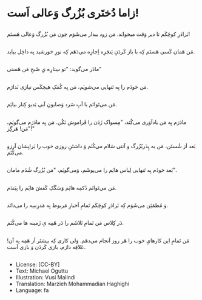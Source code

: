 # زاما دُختَری بُزُرگ وَعالی اَست!

##
بَرادَرِ کوچَکَم تا دیر وَقت میخوابَد. مَن زود بیدار می‌شَوَم چون مَن بُزُرگ وَعالی هَستَم!

##
مَن هَمان کَسی هَستَم کِه با باز کَردَنِ پَنجَرِه اِجازِه می‌دَهَم کِه نورِ خورشید بِه داخِل بیاید.

##
مادَر می‌گوید: "تو سِتارِه یِ صُبحِ مَن هَستی"

##
مَن خودَم را بِه تَنهایی می‌شویَم، مَن بِه کُمَکِ هیچکَس نیازی نَدارَم.

##
مَن می‌تَوانَم با آبِ سَرد وَصابونِ آبی بَدبو کِنار بیایَم.

##
مادَرَم بِه مَن یادآوَری می‌کُنَد، "مِسواک زَدَن را فَراموش نَکُن. مَن بِه مادَرَم می‌گویَم، "مَن! هَرگِز!"

##
بَعد اَز شُستَن، مَن به پِدَربُزُرگ و آنتی سَلام می‌کُنَم وَ داشتَنِ روزی خوب را بَرایِشان آرزو می‌کُنَم.

##
بَعد خودَم بِه تَنهایی لِباس هایَم را می‌پوشَم، وَمی‌گویَم، "مَن بُزُرگ شُدَم مامان".

##
مَن می‌تَوانَم دُکمِه هایَم وَسَگَکِ کَفشَ هایَم را بِبَندَم.

##
وَ مُطمَئِن می‌شَوَم کِه بَرادَرِ کوچَکَم تَمامِ اَخبارِ مَربوط بِه مَدرِسِه را می‌دانَد.

##
دَر کِلاس مَن تَمامِ تَلاشَم را دَر هَمِه یِ زَمینه ها می‌کُنَم.

##
مَن تَمامِ این کارهایِ خوب را هَر روز اَنجام می‌دهَم. وَلی کاری کِه بیشتَر اَز هَمِه بِه آن! عَلاقِه دارَم، بازی کَردَن وَ بازی اَست.

##
* License: [CC-BY]
* Text: Michael Oguttu
* Illustration: Vusi Malindi
* Translation: Marzieh Mohammadian Haghighi
* Language: fa
